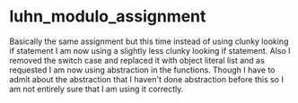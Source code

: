 # luhn_modulo_assignment

Basically the same assignment but this time instead of using clunky looking if statement I am now using a slightly less clunky looking if
statement. Also I removed the switch case and replaced it with object literal list and as requested I am now using abstraction in the
functions. Though I have to admit about the abstraction that I haven't done abstraction before this so I am not entirely sure that I am
using it correctly.
